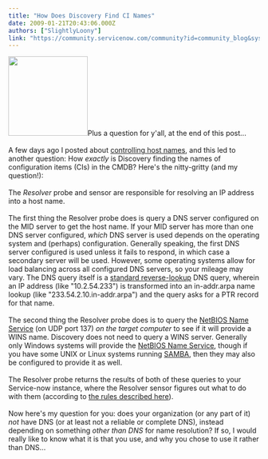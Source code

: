 ```yaml
---
title: "How Does Discovery Find CI Names"
date: 2009-01-21T20:43:06.000Z
authors: ["SlightlyLoony"]
link: "https://community.servicenow.com/community?id=community_blog&sys_id=af4ea6addbd0dbc01dcaf3231f9619b8"
---
```

<p><img  alt="" class="jive-image" src="4b612bb1db5c9f04e9737a9e0f961976.iix" style="width: auto; height: 159px;" />Plus a question for y'all, at the end of this post...<br /><br />A few days ago I posted about <a title="lightlyLoony/blog/2009/1/19/1956" href="/community?id=community_blog&sys_id=479d6e69dbd0dbc01dcaf3231f9619d7">controlling host names</a>, and this led to another question: How <i>exactly</i> is Discovery finding the names of configuration items (CIs) in the CMDB? Here's the nitty-gritty (and my question!):<!--break--><br /><br />The <i>Resolver</i> probe and sensor are responsible for resolving an IP address into a host name. <br /><br />The first thing the Resolver probe does is query a DNS server configured on the MID server to get the host name. If your MID server has more than one DNS server configured, <i>which</i> DNS server is used depends on the operating system and (perhaps) configuration. Generally speaking, the first DNS server configured is used unless it fails to respond, in which case a secondary server will be used. However, some operating systems allow for load balancing across all configured DNS servers, so your mileage may vary. The DNS query itself is a <a title=".wikipedia.org/wiki/Reverse_DNS_lookup" href="http://en.wikipedia.org/wiki/Reverse_DNS_lookup">standard reverse-lookup</a> DNS query, wherein an IP address (like "10.2.54.233") is transformed into an in-addr.arpa name lookup (like "233.54.2.10.in-addr.arpa") and the query asks for a PTR record for that name.<br /><br />The second thing the Resolver probe does is to query the <a title=".wikipedia.org/wiki/NetBIOS_Name_Service#Name_service" href="http://en.wikipedia.org/wiki/NetBIOS_Name_Service#Name_service">NetBIOS Name Service</a> (on UDP port 137) <i>on the target computer</i> to see if it will provide a WINS name. Discovery does not need to query a WINS server. Generally only Windows systems will provide the <a title=".wikipedia.org/wiki/NetBIOS_over_TCP/IP#Name_service" href="http://en.wikipedia.org/wiki/NetBIOS_over_TCP/IP#Name_service">NetBIOS Name Service</a>, though if you have some UNIX or Linux systems running <a title="3.samba.org/samba/" href="http://us3.samba.org/samba/">SAMBA</a>, then they may also be configured to provide it as well.<br /><br />The Resolver probe returns the results of both of these queries to your Service-now instance, where the Resolver sensor figures out what to do with them (according to <a title="lightlyLoony/blog/2009/1/19/1956" href="/community?id=community_blog&sys_id=479d6e69dbd0dbc01dcaf3231f9619d7">the rules described here</a>).<br /><br />Now here's my question for you: does your organization (or any part of it) <i>not</i> have DNS (or at least not a reliable or complete DNS), instead depending on something <i>other than DNS</i> for name resolution? If so, I would really like to know what it is that you use, and why you chose to use it rather than DNS...</p>